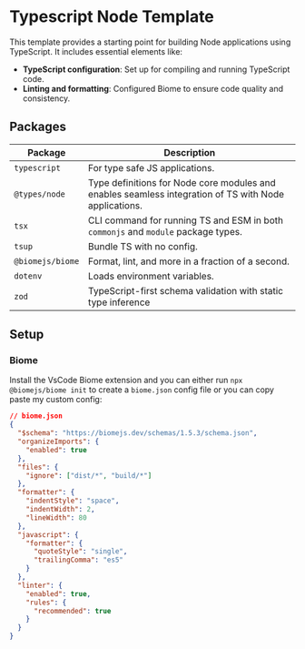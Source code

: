 # Typescript Node Template

This template provides a starting point for building Node applications using TypeScript. It includes essential elements like:

- **TypeScript configuration**: Set up for compiling and running TypeScript code.
- **Linting and formatting**: Configured Biome to ensure code quality and consistency.

## Packages
| Package | Description |
| --- | --- |
| `typescript` | For type safe JS applications.
| `@types/node` |  Type definitions for Node core modules and enables seamless integration of TS with Node applications.
| `tsx` | CLI command for running TS and ESM in both `commonjs` and `module` package types.
| `tsup` | Bundle TS with no config.
| `@biomejs/biome` | Format, lint, and more in a fraction of a second.
| `dotenv` | Loads environment variables.
| `zod` | TypeScript-first schema validation with static type inference

## Setup

### Biome
Install the VsCode Biome extension and you can either run `npx @biomejs/biome init` to create a `biome.json` config file or you can copy paste my custom config:

```json
// biome.json
{
  "$schema": "https://biomejs.dev/schemas/1.5.3/schema.json",
  "organizeImports": {
    "enabled": true
  },
  "files": {
    "ignore": ["dist/*", "build/*"]
  },
  "formatter": {
    "indentStyle": "space",
    "indentWidth": 2,
    "lineWidth": 80
  },
  "javascript": {
    "formatter": {
      "quoteStyle": "single",
      "trailingComma": "es5"
    }
  },
  "linter": {
    "enabled": true,
    "rules": {
      "recommended": true
    }
  }
}
```
